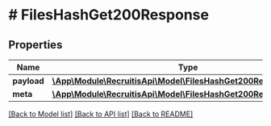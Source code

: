 # # FilesHashGet200Response

## Properties

Name | Type | Description | Notes
------------ | ------------- | ------------- | -------------
**payload** | [**\App\Module\RecruitisApi\Model\FilesHashGet200ResponsePayload**](FilesHashGet200ResponsePayload.md) |  | [optional]
**meta** | [**\App\Module\RecruitisApi\Model\FilesHashGet200ResponseMeta**](FilesHashGet200ResponseMeta.md) |  | [optional]

[[Back to Model list]](../../README.md#models) [[Back to API list]](../../README.md#endpoints) [[Back to README]](../../README.md)
